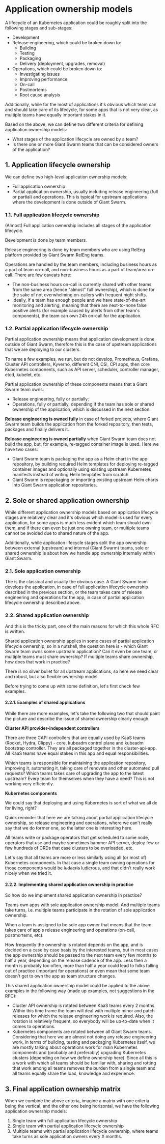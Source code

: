 # Application ownership models

A lifecycle of an Kubernetes application could be roughly split into the following stages and sub-stages:
- Development
- Release engineering, which could be broken down to:
  - Building
  - Testing
  - Packaging
  - Delivery (deployment, upgrades, removal)
- Operations, which could be broken down to:
  - Investigating issues
  - Improving performance
  - On-call
  - Postmortems
  - Root cause analysis

Additionally, while for the most of applications it's obvious which team can and should take care of its lifecycle, for some apps that is not very clear, as multiple teams have equally important stakes in it.

Based on the above, we can define two different criteria for defining application ownership models:
- What stages of the application lifecycle are owned by a team?
- Is there one or more Giant Swarm teams that can be considered owners of the application?

## 1. Application lifecycle ownership

We can define two high-level application ownership models:
- Full application ownership
- Partial application ownership, usually including release engineering (full or partial) and operations. This is typical for upstream applications where the development is done outside of Giant Swarm.

### 1.1. Full application lifecycle ownership

(Almost) Full application ownership includes all stages of the application lifecycle.

Development is done by team members.

Release engineering is done by team members who are using RelEng platform provided by Giant Swarm RelEng teams.

Operations are handled by the team members, including business hours as a part of team on-call, and non-business hours as a part of team/area on-call. There are few caveats here:
- The non-business hours on-call is currently shared with other teams from the same area (hence "almost" full ownership), which is done for the sake of not overwhelming on-callers with frequent night shifts.
- Ideally, if a team has enough people and we have state-of-the-art monitoring and alerting, meaning that there are next-to-none false positive alerts (for example caused by alerts from other team's components), the team can own 24h on-call for the application.

### 1.2. Partial application lifecycle ownership

Partial application ownership means that application development is done outside of Giant Swarm, therefore this is the case of upstream applications that we are deploying to our clusters.

To name a few examples, we run, but do not develop, Prometheus, Grafana, Cluster API controllers, Kyverno, different CNI, CSI, CPI apps, then core Kubernetes components, such as API server, scheduler, controller manager, etcd, kubelet, etc.

Partial application ownership of these components means that a Giant Swarm team owns:
- Release engineering, fully or partially;
- Operations, fully or partially, depending if the team has sole or shared ownership of the application, which is discussed in the next section.

**Release engineering is owned fully** in case of forked projects, where Giant Swarm team builds the application from the forked repository, then tests, packages and finally delivers it.

**Release engineering is owned partially** when Giant Swarm team does not build the app, but, for example, re-tagged container image is used. Here we have two cases:
- Giant Swarm team is packaging the app as a Helm chart in the app repository, by building required Helm templates for deploying re-tagged container images and optionally using existing upstream Kubernetes manifests instead of writing Helm templates from scratch.
- Giant Swarm is repackaging or importing existing upstream Helm charts into Giant Swarm application repositories.

## 2. Sole or shared application ownership

While different application ownership models based on application lifecycle stages are relatively clear and it's obvious which model is used for every application, for some apps is much less evident which team should own them, and if there can even be just one owning team, or multiple teams cannot be avoided due to shared nature of the app.

Additionally, while application lifecycle stages split the app ownership between external (upstream) and internal (Giant Swarm) teams, sole or shared ownership is about how we handle app ownership internally within Giant Swarm.

### 2.1. Sole application ownership

The is the classical and usually the obvious case. A Giant Swarm team develops the application, in case of full application lifecycle ownership described in the previous section, or the team takes care of release engineering and operations for the app, in case of partial application lifecycle ownership described above.

### 2.2. Shared application ownership

And this is the tricky part, one of the main reasons for which this whole RFC is written.

Shared application ownership applies in some cases of partial application lifecycle ownership, so in a nutshell, the question here is - which Giant Swarm team owns some upstream application? Can it even be one team, or multiple teams must share ownership? If multiple teams share ownership, how does that work in practice?

There is no silver bullet for all upstream applications, so here we need clear and robust, but also flexible ownership model.

Before trying to come up with some definition, let's first check few examples.

#### 2.2.1. Examples of shared applications

While there are more examples, let's take the following two that should paint the picture and describe the issue of shared ownership clearly enough.

**Cluster API provider-independent controllers**

There are three CAPI controllers that are equally used by KaaS teams (Rocket, Hydra, Clippy) - core, kubeadm control plane and kubeadm bootstrap controller. They are all packaged together in the cluster-api-app. All KaaS teams have equal stakes in this app and equal responsibilities.

Which teams is responsible for maintaining the application repository, improving it, automating it, taking care of renovate and other automated pull requests? Which teams takes care of upgrading the app to the latest upstream? Every team for themselves when they have a need? This is not working very efficiently.

**Kubernetes components**

We could say that deploying and using Kubernetes is sort of what we all do for living, right?

Quick reminder that here we are talking about partial application lifecycle ownership, so release engineering and operations, where we can't really say that we do former one, so the latter one is interesting here.

All teams write or package operators that get scheduled to some node, operators that use and maybe sometimes hammer API server, deploy few or few hundreds of CRDs that case clusters to be overloaded, etc.

Let's say that all teams are more or less similarly using all (or most of) Kubernetes components. In that case a single team owning operations for those components would be ~~ludacris~~ ludicrous, and that didn't really work nicely when we tried it.

#### 2.2.2. Implementing shared application ownership in practice

So how do we implement shared application ownership in practice?

Teams own apps with sole application ownership model. And multiple teams take turns, i.e. multiple teams participate in the rotation of sole application ownership.

When a team is assigned to be sole app owner that means that the team takes care of app's release engineering and operations (on-call, postmortems, etc).

How frequently the ownership is rotated depends on the app, and is decided on a case by case basis by the interested teams, but in most cases the app ownership should be passed to the next team every few months to half a year, depending on the release cadence of the app. Less then a month is probably too often, more than half a year could lead to folks falling out of practice (important for operations) or even mean that some team doesn't get to own the app as team structure changes.

This shared application ownership model could be applied to the above examples in the following way (made up examples, not suggestions in the RFC):
- Cluster API ownership is rotated between KaaS teams every 2 months. Within this time frame the team will deal with multiple minor and patch releases for which the release engineering work is required. Also, the rotation is relatively frequent, so everybody will be up-to-date when it comes to operations.
- Kubernetes components are rotated between all Giant Swarm teams. Considering that here we are almost not doing any release engineering work, in terms of building, testing and packaging Kubernetes itself, we are mostly talking about operations work for main Kubernetes components and (probably and preferably) upgrading Kubernetes clusters (depending on how we define ownership here). Since all this is a work with which all teams should be familiar with, sharing and rotting that work among all teams removes the burden from a single team and all teams equally share the load, knowledge and experience.

## 3. Final application ownership matrix

When we combine the above criteria, imagine a matrix with one criteria being the vertical, and the other one being horizontal, we have the following application ownership models:
1. Single team with full application lifecycle ownership
2. Single team with partial application lifecycle ownership
3. Multiple teams with partial application lifecycle ownership, where teams take turns as sole application owners every X months.
